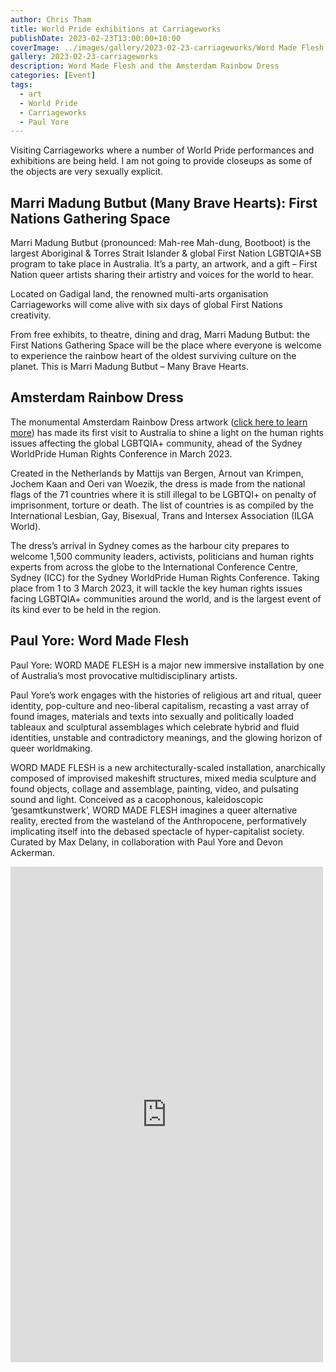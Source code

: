 ```yaml
---
author: Chris Tham
title: World Pride exhibitions at Carriageworks
publishDate: 2023-02-23T13:00:00+10:00
coverImage: ../images/gallery/2023-02-23-carriageworks/Word Made Flesh (Paul Yore).jpeg
gallery: 2023-02-23-carriageworks
description: Word Made Flesh and the Amsterdam Rainbow Dress
categories: [Event]
tags:
  - art
  - World Pride
  - Carriageworks
  - Paul Yore
---
```


Visiting Carriageworks where a number of World Pride performances and exhibitions
are being held. I am not going to provide closeups as some of the objects are very sexually explicit.

## Marri Madung Butbut (Many Brave Hearts): First Nations Gathering Space

Marri Madung Butbut (pronounced: Mah-ree Mah-dung, Bootboot) is the largest Aboriginal & Torres Strait Islander & global First Nation LGBTQIA+SB program to take place in Australia. It’s a party, an artwork, and a gift – First Nation queer artists sharing their artistry and voices for the world to hear.

Located on Gadigal land, the renowned multi-arts organisation Carriageworks will come alive with six days of global First Nations creativity.

From free exhibits, to theatre, dining and drag, Marri Madung Butbut:  the First Nations Gathering Space will be the place where everyone is welcome to experience the rainbow heart of the oldest surviving culture on the planet. This is Marri Madung Butbut – Many Brave Hearts. 

## Amsterdam Rainbow Dress

The monumental Amsterdam Rainbow Dress artwork ([click here to learn more](https://www.amsterdamrainbowdress.com/)) has made its first visit to Australia to shine a light on the human rights issues affecting the global LGBTQIA+ community, ahead of the Sydney WorldPride Human Rights Conference in March 2023.

Created in the Netherlands by Mattijs van Bergen, Arnout van Krimpen, Jochem Kaan and Oeri van Woezik, the dress is made from the national flags of the 71 countries where it is still illegal to be LGBTQI+ on penalty of imprisonment, torture or death. The list of countries is as compiled by the International Lesbian, Gay, Bisexual, Trans and Intersex Association (ILGA World).

The dress’s arrival in Sydney comes as the harbour city prepares to welcome 1,500 community leaders, activists, politicians and human rights experts from across the globe to the International Conference Centre, Sydney (ICC) for the Sydney WorldPride Human Rights Conference. Taking place from 1 to 3 March 2023, it will tackle the key human rights issues facing LGBTQIA+ communities around the world, and is the largest event of its kind ever to be held in the region.

## Paul Yore: Word Made Flesh

Paul Yore: WORD MADE FLESH is a major new immersive installation by one of Australia’s most provocative multidisciplinary artists.

Paul Yore’s work engages with the histories of religious art and ritual, queer identity, pop-culture and neo-liberal capitalism, recasting a vast array of found images, materials and texts into sexually and politically loaded tableaux and sculptural assemblages which celebrate hybrid and fluid identities, unstable and contradictory meanings, and the glowing horizon of queer worldmaking. 

WORD MADE FLESH is a new architecturally-scaled installation, anarchically composed of improvised makeshift structures, mixed media sculpture and found objects, collage and assemblage, painting, video, and pulsating sound and light. Conceived as a cacophonous, kaleidoscopic ‘gesamtkunstwerk’, WORD MADE FLESH imagines a queer alternative reality, erected from the wasteland of the Anthropocene, performatively implicating itself into the debased spectacle of hyper-capitalist society.  Curated by Max Delany, in collaboration with Paul Yore and Devon Ackerman.

<iframe src="https://www.facebook.com/plugins/post.php?href=https%3A%2F%2Fwww.facebook.com%2Fchris1.tham%2Fposts%2Fpfbid02bYErZoJG9BBtsq6rX1sM7T3tMMmbPURyWg87dyKvMiFXyLCJ8NTZARdtsJ8kDo9Gl&show_text=true&width=500" width="500" height="793" style="border:none;overflow:hidden" scrolling="no" frameborder="0" allowfullscreen="true" allow="autoplay; clipboard-write; encrypted-media; picture-in-picture; web-share"></iframe>
